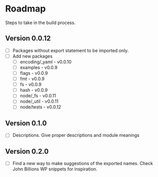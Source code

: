 # Roadmap
Steps to take in the build process.

## Version 0.0.12
- [ ] Packages without export statement to be imported only.
- [ ] Add new packages
    - [ ] encoding/_yaml - v0.0.10
    - [ ] examples - v0.0.9
    - [ ] flags - v0.0.9
    - [ ] fmt - v0.0.9
    - [ ] fs - v0.0.9
    - [ ] hash - v0.0.9
    - [ ] node/_fs - v0.0.11
    - [ ] node/_util - v0.0.11
    - [ ] node/tests - v0.0.12

## Version 0.1.0
- [ ] Descriptions. Give proper descriptions and module meanings

## Version 0.2.0
- [ ] Find a new way to make suggestions of the exported names. Check John Billions WP snippets for inspiration.